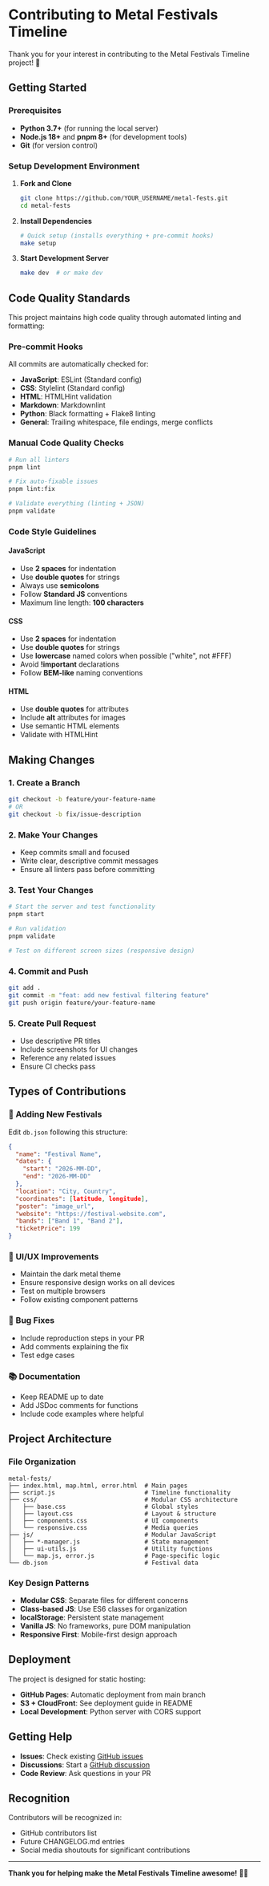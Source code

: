 # Contributing to Metal Festivals Timeline

Thank you for your interest in contributing to the Metal Festivals Timeline project! 🤘

## Getting Started

### Prerequisites

- **Python 3.7+** (for running the local server)
- **Node.js 18+** and **pnpm 8+** (for development tools)
- **Git** (for version control)

### Setup Development Environment

1. **Fork and Clone**

   ```bash
   git clone https://github.com/YOUR_USERNAME/metal-fests.git
   cd metal-fests
   ```

2. **Install Dependencies**

   ```bash
   # Quick setup (installs everything + pre-commit hooks)
   make setup
   ```

3. **Start Development Server**

   ```bash
   make dev  # or make dev
   ```

## Code Quality Standards

This project maintains high code quality through automated linting and formatting:

### Pre-commit Hooks

All commits are automatically checked for:

- **JavaScript**: ESLint (Standard config)
- **CSS**: Stylelint (Standard config)
- **HTML**: HTMLHint validation
- **Markdown**: Markdownlint
- **Python**: Black formatting + Flake8 linting
- **General**: Trailing whitespace, file endings, merge conflicts

### Manual Code Quality Checks

```bash
# Run all linters
pnpm lint

# Fix auto-fixable issues
pnpm lint:fix

# Validate everything (linting + JSON)
pnpm validate
```

### Code Style Guidelines

#### JavaScript

- Use **2 spaces** for indentation
- Use **double quotes** for strings
- Always use **semicolons**
- Follow **Standard JS** conventions
- Maximum line length: **100 characters**

#### CSS

- Use **2 spaces** for indentation
- Use **double quotes** for strings
- Use **lowercase** named colors when possible ("white", not #FFF)
- Avoid **!important** declarations
- Follow **BEM-like** naming conventions

#### HTML

- Use **double quotes** for attributes
- Include **alt** attributes for images
- Use semantic HTML elements
- Validate with HTMLHint

## Making Changes

### 1. Create a Branch

```bash
git checkout -b feature/your-feature-name
# OR
git checkout -b fix/issue-description
```

### 2. Make Your Changes

- Keep commits small and focused
- Write clear, descriptive commit messages
- Ensure all linters pass before committing

### 3. Test Your Changes

```bash
# Start the server and test functionality
pnpm start

# Run validation
pnpm validate

# Test on different screen sizes (responsive design)
```

### 4. Commit and Push

```bash
git add .
git commit -m "feat: add new festival filtering feature"
git push origin feature/your-feature-name
```

### 5. Create Pull Request

- Use descriptive PR titles
- Include screenshots for UI changes
- Reference any related issues
- Ensure CI checks pass

## Types of Contributions

### 🎸 Adding New Festivals

Edit `db.json` following this structure:

```json
{
  "name": "Festival Name",
  "dates": {
    "start": "2026-MM-DD",
    "end": "2026-MM-DD"
  },
  "location": "City, Country",
  "coordinates": [latitude, longitude],
  "poster": "image_url",
  "website": "https://festival-website.com",
  "bands": ["Band 1", "Band 2"],
  "ticketPrice": 199
}
```

### 🎨 UI/UX Improvements

- Maintain the dark metal theme
- Ensure responsive design works on all devices
- Test on multiple browsers
- Follow existing component patterns

### 🐛 Bug Fixes

- Include reproduction steps in your PR
- Add comments explaining the fix
- Test edge cases

### 📚 Documentation

- Keep README up to date
- Add JSDoc comments for functions
- Include code examples where helpful

## Project Architecture

### File Organization

```shell
metal-fests/
├── index.html, map.html, error.html  # Main pages
├── script.js                         # Timeline functionality
├── css/                              # Modular CSS architecture
│   ├── base.css                      # Global styles
│   ├── layout.css                    # Layout & structure
│   ├── components.css                # UI components
│   └── responsive.css                # Media queries
├── js/                               # Modular JavaScript
│   ├── *-manager.js                  # State management
│   ├── ui-utils.js                   # Utility functions
│   └── map.js, error.js              # Page-specific logic
└── db.json                           # Festival data
```

### Key Design Patterns

- **Modular CSS**: Separate files for different concerns
- **Class-based JS**: Use ES6 classes for organization
- **localStorage**: Persistent state management
- **Vanilla JS**: No frameworks, pure DOM manipulation
- **Responsive First**: Mobile-first design approach

## Deployment

The project is designed for static hosting:

- **GitHub Pages**: Automatic deployment from main branch
- **S3 + CloudFront**: See deployment guide in README
- **Local Development**: Python server with CORS support

## Getting Help

- **Issues**: Check existing [GitHub issues](https://github.com/neovasili/metal-fests/issues)
- **Discussions**: Start a [GitHub discussion](https://github.com/neovasili/metal-fests/discussions)
- **Code Review**: Ask questions in your PR

## Recognition

Contributors will be recognized in:

- GitHub contributors list
- Future CHANGELOG.md entries
- Social media shoutouts for significant contributions

---

**Thank you for helping make the Metal Festivals Timeline awesome!** 🤘🔥
